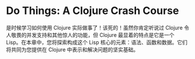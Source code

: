 # Do Things: A Clojure Crash Course

是时候学习如何使用 Clojure 实际做事了！该死的！虽然你肯定听说过 Clojure 令人敬畏的并发支持和其他惊人的功能，但 Clojure 最显着的特点是它是一个 Lisp。在本章中，您将探索构成这个 Lisp 核心的元素：语法、函数和数据。它们将共同为您提供在 Clojure 中表示和解决问题的坚实基础。
